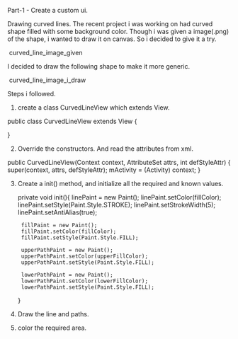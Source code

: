 Part-1 - Create a custom ui.

Drawing curved lines.
The recent project i was working on had curved shape filled with some background color. Though i was given a image(.png) of the shape, i wanted to draw it on canvas. So i decided to give it a try.

  <image> curved_line_image_given <image>

I decided to draw the following shape to make it more generic.

  <image> curved_line_image_i_draw <image>

Steps i followed.

1. create a class CurvedLineView which extends View.

public class CurvedLineView extends View {

}

2. Override the constructors. And read the attributes from xml.

public CurvedLineView(Context context, AttributeSet attrs, int defStyleAttr) {
    super(context, attrs, defStyleAttr);
    mActivity = (Activity) context;
}

3. Create a init() method, and initialize all the required and known values.

    private void init(){
        linePaint = new Paint();
        linePaint.setColor(fillColor);
        linePaint.setStyle(Paint.Style.STROKE);
        linePaint.setStrokeWidth(5);
        linePaint.setAntiAlias(true);

        fillPaint = new Paint();
        fillPaint.setColor(fillColor);
        fillPaint.setStyle(Paint.Style.FILL);

        upperPathPaint = new Paint();
        upperPathPaint.setColor(upperFillColor);
        upperPathPaint.setStyle(Paint.Style.FILL);

        lowerPathPaint = new Paint();
        lowerPathPaint.setColor(lowerFillColor);
        lowerPathPaint.setStyle(Paint.Style.FILL);

    }

4. Draw the line and paths.
5. color the required area.  
